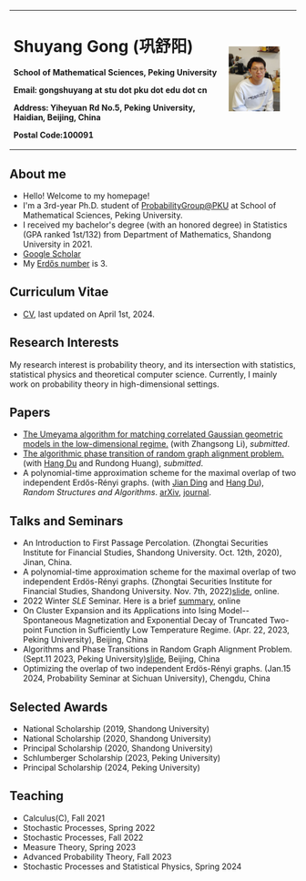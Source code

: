 <head>
    <script src="https://cdn.mathjax.org/mathjax/latest/MathJax.js?config=TeX-AMS-MML_HTMLorMML" type="text/javascript"></script>
    <script type="text/x-mathjax-config">
        MathJax.Hub.Config({
            tex2jax: {
            skipTags: ['script', 'noscript', 'style', 'textarea', 'pre'],
            inlineMath: [['$','$']]
            }
        });
    </script>
</head><head>
    <script src="https://cdn.mathjax.org/mathjax/latest/MathJax.js?config=TeX-AMS-MML_HTMLorMML" type="text/javascript"></script>
    <script type="text/x-mathjax-config">
        MathJax.Hub.Config({
            tex2jax: {
            skipTags: ['script', 'noscript', 'style', 'textarea', 'pre'],
            inlineMath: [['$','$']]
            }
        });
    </script>
<head>


<table border="0">
  <tr>
    <td width="60%">
      <h1>Shuyang Gong (巩舒阳)</h1>
      <p><b>School of Mathematical Sciences, Peking University</b></p>
      <p><b>Email: gongshuyang at stu dot pku dot edu dot cn</b></p>
      <p><b>Address: Yiheyuan Rd No.5, Peking University, Haidian, Beijing, China</b></p>
      <p><b>Postal Code:100091</b></p>
    </td>
    <td width="20%">
      <img src="/Shuyang_photo.jpg" width="80%">
    </td>
  </tr>
</table>


## About me
- Hello! Welcome to my homepage!
- I'm a 3rd-year Ph.D. student of [ProbabilityGroup@PKU](https://pkuprobability.com)  at School of Mathematical Sciences, Peking University.
- I received my bachelor's degree (with an honored degree) in Statistics (GPA ranked 1st/132) from Department of Mathematics, Shandong University in 2021.
- [Google Scholar](https://scholar.google.com/citations?user=eVymvlkAAAAJ&hl=zh-CN&oi=ao)
- My [Erd&#337;s number](https://en.wikipedia.org/wiki/Erdős_number) is 3.

## Curriculum Vitae 
- [CV](https://GongMathProba.github.io/CV.pdf), last updated on April 1st, 2024.

## Research Interests
My research interest is probability theory, and its intersection with statistics, statistical physics and theoretical computer science. Currently, I mainly work on probability theory in high-dimensional settings.    

## Papers
- [The Umeyama algorithm for matching correlated Gaussian geometric models in the low-dimensional regime.](https://arxiv.org/abs/2402.15095) (with Zhangsong Li), _submitted_.
- [The algorithmic phase transition of random graph alignment problem.](https://arxiv.org/abs/2307.06590) (with [Hang Du](https://hangdu2000.github.io/MyHomePage/) and Rundong Huang), _submitted_.
- A polynomial-time approximation scheme for the maximal overlap of two independent Erd&#337;s-Rényi graphs. (with [Jian Ding](https://www.math.pku.edu.cn/teachers/dingjian/index.html) and [Hang Du](https://hangdu2000.github.io/MyHomePage/)), _Random Structures and Algorithms_. [arXiv](https://arxiv.org/abs/2210.07823), [journal](https://onlinelibrary.wiley.com/doi/10.1002/rsa.21212).

## Talks and Seminars
- An Introduction to First Passage Percolation. (Zhongtai Securities Institute for Financial Studies, Shandong University. Oct. 12th, 2020), Jinan, China.
- A polynomial-time approximation scheme for the maximal overlap of two independent Erdös-Rényi graphs. (Zhongtai Securities Institute for Financial Studies, Shandong University. Nov. 7th, 2022)[slide](https://GongMathProba.github.io/NOV_SDU.pdf), online.
- 2022 Winter $SLE$ Seminar. Here is a brief [summary](https://GongMathProba.github.io/SLE_Winter_2022.pdf), online
- On Cluster Expansion and its Applications into Ising Model--Spontaneous Magnetization and Exponential Decay of Truncated Two-point Function in Sufficiently Low Temperature Regime. (Apr. 22, 2023, Peking University), Beijing, China
- Algorithms and Phase Transitions in Random Graph Alignment Problem. (Sept.11 2023, Peking University)[slide](https://GongMathProba.github.io/巩舒阳.pdf), Beijing, China
- Optimizing the overlap of two independent Erdös-Rényi graphs. (Jan.15 2024, Probability Seminar at Sichuan University), Chengdu, China
  
## Selected Awards
- National Scholarship (2019, Shandong University)
- National Scholarship (2020, Shandong University)
- Principal Scholarship (2020, Shandong University)
- Schlumberger Scholarship (2023, Peking University)
- Principal Scholarship (2024, Peking University)

## Teaching
- Calculus(C), Fall 2021
- Stochastic Processes, Spring 2022
- Stochastic Processes, Fall 2022
- Measure Theory, Spring 2023
- Advanced Probability Theory, Fall 2023
- Stochastic Processes and Statistical Physics, Spring 2024


